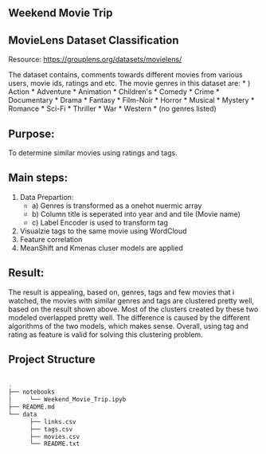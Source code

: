 ## Weekend Movie Trip

## MovieLens Dataset Classification

Resource: https://grouplens.org/datasets/movielens/

The dataset contains, comments towards different movies from various users, movie ids, ratings and etc. 
The movie genres in this dataset are:
	* ) Action
	*  Adventure
	*   Animation
	* Children's
	* Comedy
	* Crime
	* Documentary
	* Drama
	* Fantasy
	* Film-Noir
	* Horror
	* Musical
	* Mystery
	* Romance
	* Sci-Fi
	* Thriller
	* War
	* Western
	* (no genres listed)

## Purpose:
   To determine similar movies using ratings and tags. 

## Main steps:
   1. Data Prepartion: 
       * a) Genres is transformed as a onehot nuermic array
       * b) Column title is seperated into year and and tile (Movie name)
       * c) Label Encoder is used to transform tag
   2. Visualzie tags to the same movie using WordCloud  
   3. Feature correlation
   4. MeanShift and Kmenas cluser models are applied

## Result:
The result is appealing, based on, genres, tags and few movies that i watched, the movies with similar genres and tags are clustered pretty well, based on the result shown above. Most of the clusters created by these two modeled overlapped pretty well. The difference is caused by the different algorithms of the two models, which makes sense. Overall, using tag and rating as feature is valid for solving this clustering problem.

## Project Structure

```bash

.
├── notebooks 
│     └── Weekend_Movie_Trip.ipyb
├── README.md
└── data
      ├── links.csv
      ├── tags.csv
      ├── movies.csv
      └── README.txt
```
